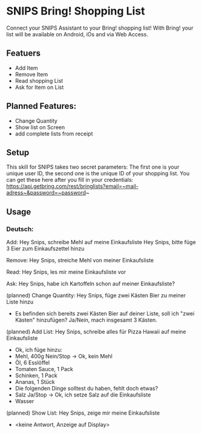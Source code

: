 # SNIPS Bring! Shopping List

Connect your SNIPS Assistant to your Bring! shopping list!
With Bring! your list will be available on Android, iOs and via Web Access.

## Featuers
- Add Item
- Remove Item
- Read shopping List
- Ask for Item on List

## Planned Features:
- Change Quantity
- Show list on Screen
- add complete lists from receipt

## Setup
This skill for SNIPS takes two secret parameters:
The first one is your unique user ID, the second one is the unique ID of your shopping list.
You can get these here after you fill in your credentials: https://api.getbring.com/rest/bringlists?email=~mail-adress~&password=~password~

## Usage
### Deutsch:

Add:
Hey Snips, schreibe Mehl auf meine Einkaufsliste
Hey Snips, bitte füge 3 Eier zum Einkaufszettel hinzu

Remove:
Hey Snips, streiche Mehl von meiner Einkaufsliste

Read:
Hey Snips, les mir meine Einkaufsliste vor

Ask:
Hey Snips, habe ich Kartoffeln schon auf meiner Einkaufsliste?

(planned) Change Quantity:
Hey Snips, füge zwei Kästen Bier zu meiner Liste hinzu
- Es befinden sich bereits zwei Kästen Bier auf deiner Liste, soll ich "zwei Kästen" hinzufügen?
Ja/Nein, mach insgesamt 3 Kästen.

(planned) Add List:
Hey Snips, schreibe alles für Pizza Hawaii auf meine Einkaufsliste
- Ok, ich füge hinzu:
- Mehl, 400g
Nein/Stop -> Ok, kein Mehl
- Öl, 6 Esslöffel
- Tomaten Sauce, 1 Pack
- Schinken, 1 Pack
- Ananas, 1 Stück
- Die folgenden Dinge solltest du haben, fehlt doch etwas?
- Salz
Ja/Stop -> Ok, ich setze Salz auf die Einkaufsliste
- Wasser

(planned) Show List:
Hey Snips, zeige mir meine Einkaufsliste
- <keine Antwort, Anzeige auf Display>



